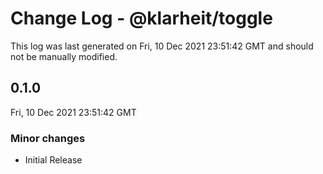 # Change Log - @klarheit/toggle

This log was last generated on Fri, 10 Dec 2021 23:51:42 GMT and should not be manually modified.

## 0.1.0
Fri, 10 Dec 2021 23:51:42 GMT

### Minor changes

- Initial Release

